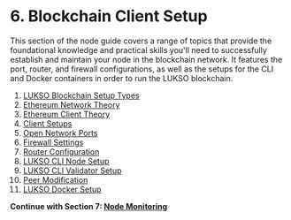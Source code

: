 # 6. Blockchain Client Setup

This section of the node guide covers a range of topics that provide the foundational knowledge and practical skills you'll need to successfully establish and maintain your node in the blockchain network. It features the port, router, and firewall configurations, as well as the setups for the CLI and Docker containers in order to run the LUKSO blockchain.

1. [LUKSO Blockchain Setup Types](./01-setup-types.md)
2. [Ethereum Network Theory](./02-network-theory.md)
3. [Ethereum Client Theory](./03-client-theory.md)
4. [Client Setups](./04-client-setups.md)
5. [Open Network Ports](./05-network-ports.md)
6. [Firewall Settings](./06-firewall-settings.md)
7. [Router Configuration](./07-router-config.md)
8. [LUKSO CLI Node Setup](./08-cli-setup.md)
9. [LUKSO CLI Validator Setup](./09-validator-setup.md)
10. [Peer Modification](./10-peer-modification.md)
11. [LUKSO Docker Setup](./11-docker-setup.md)

**Continue with Section 7: [Node Monitoring](/docs/complete-node-guide/7-monitoring/)**

